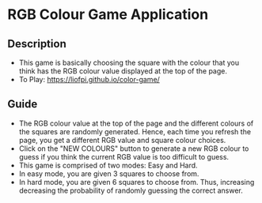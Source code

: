 # RGB Colour Game Application 

## Description
- This game is basically choosing the square with the colour that you think has the RGB colour value displayed at the top of the page. 
- To Play: https://liofpi.github.io/color-game/

## Guide
- The RGB colour value at the top of the page and the different colours of the squares are randomly generated. Hence, each time you refresh the page, you get a different RGB value and square colour choices. 
- Click on the "NEW COLOURS" button to generate a new RGB colour to guess if you think the current RGB value is too difficult to guess.
- This game is comprised of two modes: Easy and Hard.
- In easy mode, you are given 3 squares to choose from.
- In hard mode, you are given 6 squares to choose from. Thus, increasing decreasing the probability of randomly guessing the correct answer. 
